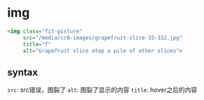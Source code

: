 # img

```html
<img class="fit-picture"
     src="/media/cc0-images/grapefruit-slice-33-332.jpg"
     title="f"
     alt="Grapefruit slice atop a pile of other slices">
```

## syntax

`src`: src错误，图裂了
`alt`: 图裂了显示的内容
`title`: hover之后的内容